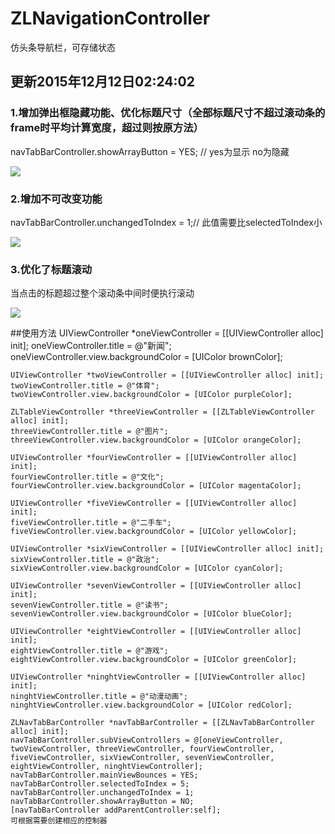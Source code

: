 # ZLNavigationController
仿头条导航栏，可存储状态

## 更新2015年12月12日02:24:02
### 1.增加弹出框隐藏功能、优化标题尺寸（全部标题尺寸不超过滚动条的frame时平均计算宽度，超过则按原方法）
navTabBarController.showArrayButton = YES; // yes为显示 no为隐藏

![](https://raw.githubusercontent.com/sunnyzl/ZLNavigationController/master/demo1.gif)

### 2.增加不可改变功能
navTabBarController.unchangedToIndex = 1;// 此值需要比selectedToIndex小

![](https://raw.githubusercontent.com/sunnyzl/ZLNavigationController/master/demo3.gif)

### 3.优化了标题滚动
当点击的标题超过整个滚动条中间时便执行滚动

![](https://raw.githubusercontent.com/sunnyzl/ZLNavigationController/master/demo2.gif)

##使用方法
    UIViewController *oneViewController = [[UIViewController alloc] init];
    oneViewController.title = @"新闻";
    oneViewController.view.backgroundColor = [UIColor brownColor];
    
    UIViewController *twoViewController = [[UIViewController alloc] init];
    twoViewController.title = @"体育";
    twoViewController.view.backgroundColor = [UIColor purpleColor];
    
    ZLTableViewController *threeViewController = [[ZLTableViewController alloc] init];
    threeViewController.title = @"图片";
    threeViewController.view.backgroundColor = [UIColor orangeColor];
    
    UIViewController *fourViewController = [[UIViewController alloc] init];
    fourViewController.title = @"文化";
    fourViewController.view.backgroundColor = [UIColor magentaColor];
    
    UIViewController *fiveViewController = [[UIViewController alloc] init];
    fiveViewController.title = @"二手车";
    fiveViewController.view.backgroundColor = [UIColor yellowColor];
    
    UIViewController *sixViewController = [[UIViewController alloc] init];
    sixViewController.title = @"政治";
    sixViewController.view.backgroundColor = [UIColor cyanColor];
    
    UIViewController *sevenViewController = [[UIViewController alloc] init];
    sevenViewController.title = @"读书";
    sevenViewController.view.backgroundColor = [UIColor blueColor];
    
    UIViewController *eightViewController = [[UIViewController alloc] init];
    eightViewController.title = @"游戏";
    eightViewController.view.backgroundColor = [UIColor greenColor];
    
    UIViewController *ninghtViewController = [[UIViewController alloc] init];
    ninghtViewController.title = @"动漫动画";
    ninghtViewController.view.backgroundColor = [UIColor redColor];
    
    ZLNavTabBarController *navTabBarController = [[ZLNavTabBarController alloc] init];
    navTabBarController.subViewControllers = @[oneViewController, twoViewController, threeViewController, fourViewController, fiveViewController, sixViewController, sevenViewController, eightViewController, ninghtViewController];
    navTabBarController.mainViewBounces = YES;
    navTabBarController.selectedToIndex = 5;
    navTabBarController.unchangedToIndex = 1;
    navTabBarController.showArrayButton = NO;
    [navTabBarController addParentController:self];
    可根据需要创建相应的控制器
    